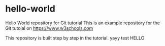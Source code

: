 # hello-world
Hello World repository for Git tutorial
This is an example repository for the Git tutoial on https://www.w3schools.com

This repository is built step by step in the tutorial.
yayy
test
HELLO
